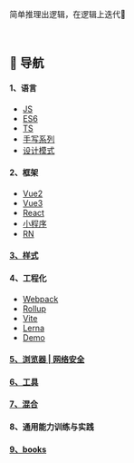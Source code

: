 简单推理出逻辑，在逻辑上迭代👊

<br/>

## 🚀 导航


#### 1、语言

* [JS](https://github.com/yang1212/collection-about/blob/master/1%20%20%20%20-%E8%AF%AD%E8%A8%80/a%20-JS.md)
* [ES6](https://github.com/yang1212/collection-about/blob/master/1%20%20%20%20-%E8%AF%AD%E8%A8%80/b%20-ES6.md)
* [TS](https://github.com/yang1212/collection-about/blob/master/1%20%20%20%20-%E8%AF%AD%E8%A8%80/c%20-TS.md)
* [手写系列](https://github.com/yang1212/collection-about/blob/master/1%20%20%20%20-%E8%AF%AD%E8%A8%80/d%20-%E6%89%8B%E5%86%99%E7%B3%BB%E5%88%97.md)
* [设计模式](https://github.com/yang1212/collection-about/blob/master/1%20%20%20%20-%E8%AF%AD%E8%A8%80/e%20-%E8%AE%BE%E8%AE%A1%E6%A8%A1%E5%BC%8F.md)

#### 2、框架

* [Vue2](https://github.com/yang1212/collection-about/blob/master/2%20%20%20%20-%E6%A1%86%E6%9E%B6/Vue2.md)
* [Vue3](https://github.com/yang1212/collection-about/blob/master/2%20%20%20%20-%E6%A1%86%E6%9E%B6/Vue3.md)
* [React](https://github.com/yang1212/collection-about/blob/master/2%20%20%20%20-%E6%A1%86%E6%9E%B6/React.md)
* [小程序](https://github.com/yang1212/collection-about/tree/master/2%20%20%20%20-%E6%A1%86%E6%9E%B6/%E5%B0%8F%E7%A8%8B%E5%BA%8F)
* [RN](https://github.com/yang1212/collection-about/issues/46)

#### [3、样式](https://github.com/yang1212/collection-about/blob/master/3%20%20%20%20-%E6%A0%B7%E5%BC%8F/CSS.md)

#### 4、工程化

* [Webpack](https://github.com/yang1212/collection-about/blob/master/4%20%20%20%20-%E5%B7%A5%E7%A8%8B%E5%8C%96/a%20-webpack.md)
* [Rollup](https://github.com/yang1212/collection-about/blob/master/4%20%20%20%20-%E5%B7%A5%E7%A8%8B%E5%8C%96/b%20-Rollup.md)
* [Vite](https://github.com/yang1212/collection-about/blob/master/4%20%20%20%20-%E5%B7%A5%E7%A8%8B%E5%8C%96/c%20-Vite.md)
* [Lerna](https://github.com/yang1212/collection-about/blob/master/4%20%20%20%20-%E5%B7%A5%E7%A8%8B%E5%8C%96/d%20-lerna.md)
* [Demo](https://github.com/yang1212/build-demo)



#### [5、浏览器 | 网络安全](https://github.com/yang1212/collection-about/blob/master/5%20%20%20%20-%E6%B5%8F%E8%A7%88%E5%99%A8%20I%20%E7%BD%91%E7%BB%9C%E5%AE%89%E5%85%A8/info.md)


#### [6、工具](https://github.com/yang1212/collection-about/blob/master/6%20%20%20%20-%E5%B7%A5%E5%85%B7/info.md)

#### [7、混合](https://github.com/yang1212/collection-about/blob/master/7%20%20%20%20-%E6%B7%B7%E5%90%88/info.md)

#### 8、通用能力训练与实践

#### [9、books](https://github.com/yang1212/vue-about/blob/master/README.md)
